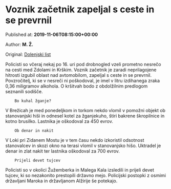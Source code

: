 
# Voznik začetnik zapeljal s ceste in se prevrnil

Published at: **2019-11-06T08:15:00+00:00**

Author: **M. Ž.**

Original: [Dolenjski list](https://www.dolenjskilist.si/2019/11/06/228148/novice/kronika/Voznik_zacetnik_zapeljal_s_ceste_in_se_prevrnil/?utm_source=feedburner&utm_medium=feed&utm_campaign=Feed%3A+DolenjskiList+%28DolenjskiList%29&hl=en)

Policisti so včeraj nekaj po 16. uri pod drobnogled vzeli prometno nesrečo na cesti med Zdolami in Krškim. Voznik začetnik je zaradi neprilagojene hitrosti izgubil oblast nad avtomobilom, zapeljal s ceste in se prevrnil. Povzročitelj, ki se v nesreči ni poškodoval, je imel v litru izdihanega zraka 0,36 miligramov alkohola. O kršitvah bodo z obdolžilnim predlogom seznanili sodišče.

        Bo kuhal žganje?
      
V Brežicah je med ponedeljkom in torkom nekdo vlomil v pomožni objekt ob stanovanjski hiši in odnesel kotel za žganjekuho, štiri bakrene škropilnice in kotno brusilko. Lastnika je oškodoval za 450 evrov.

        Ob denar in nakit
      
V Loki pri Zidanem Mostu je v tem času nekdo izkoristil odsotnost stanovalcev in skozi okno na terasi vlomil v stanovanjsko hišo. Uktradel je denar in zlat nakit ter lastnika oškodoval za 700 evrov.

        Prijeli devet tujcev 
      
Policisti so v okolici Žužemberka in Malega Kala izsledili in prijeli devet tujcev, ki so nezakonito prestopili državno mejo. Policijski postopki z osmimi državljani Maroka in državljanom Alžirije še potekajo.

